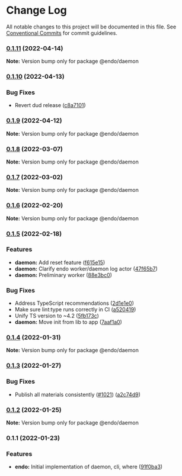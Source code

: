 # Change Log

All notable changes to this project will be documented in this file.
See [Conventional Commits](https://conventionalcommits.org) for commit guidelines.

### [0.1.11](https://github.com/endojs/endo/compare/@endo/daemon@0.1.10...@endo/daemon@0.1.11) (2022-04-14)

**Note:** Version bump only for package @endo/daemon





### [0.1.10](https://github.com/endojs/endo/compare/@endo/daemon@0.1.9...@endo/daemon@0.1.10) (2022-04-13)


### Bug Fixes

* Revert dud release ([c8a7101](https://github.com/endojs/endo/commit/c8a71017d8d7af10a97909c9da9c5c7e59aed939))



### [0.1.9](https://github.com/endojs/endo/compare/@endo/daemon@0.1.8...@endo/daemon@0.1.9) (2022-04-12)

**Note:** Version bump only for package @endo/daemon





### [0.1.8](https://github.com/endojs/endo/compare/@endo/daemon@0.1.7...@endo/daemon@0.1.8) (2022-03-07)

**Note:** Version bump only for package @endo/daemon





### [0.1.7](https://github.com/endojs/endo/compare/@endo/daemon@0.1.6...@endo/daemon@0.1.7) (2022-03-02)

**Note:** Version bump only for package @endo/daemon





### [0.1.6](https://github.com/endojs/endo/compare/@endo/daemon@0.1.5...@endo/daemon@0.1.6) (2022-02-20)

**Note:** Version bump only for package @endo/daemon





### [0.1.5](https://github.com/endojs/endo/compare/@endo/daemon@0.1.4...@endo/daemon@0.1.5) (2022-02-18)


### Features

* **daemon:** Add reset feature ([f615e15](https://github.com/endojs/endo/commit/f615e1511a06fb040d376c99b9fdebc11552b94e))
* **daemon:** Clarify endo worker/daemon log actor ([47f65b7](https://github.com/endojs/endo/commit/47f65b7cdce5e647f25951c119c6f06a9f9ecd73))
* **daemon:** Preliminary worker ([88e3bc0](https://github.com/endojs/endo/commit/88e3bc048637e089ca7078221cb5b7d1d42c4b64))


### Bug Fixes

* Address TypeScript recommendations ([2d1e1e0](https://github.com/endojs/endo/commit/2d1e1e0bdd385a514315be908c33b8f8eb157295))
* Make sure lint:type runs correctly in CI ([a520419](https://github.com/endojs/endo/commit/a52041931e72cb7b7e3e21dde39c099cc9f262b0))
* Unify TS version to ~4.2 ([5fb173c](https://github.com/endojs/endo/commit/5fb173c05c9427dca5adfe66298c004780e8b86c))
* **daemon:** Move init from lib to app ([7aaf1a0](https://github.com/endojs/endo/commit/7aaf1a07d2950b16f7202ecc1d281386ba812d67))



### [0.1.4](https://github.com/endojs/endo/compare/@endo/daemon@0.1.3...@endo/daemon@0.1.4) (2022-01-31)

**Note:** Version bump only for package @endo/daemon





### [0.1.3](https://github.com/endojs/endo/compare/@endo/daemon@0.1.2...@endo/daemon@0.1.3) (2022-01-27)


### Bug Fixes

* Publish all materials consistently ([#1021](https://github.com/endojs/endo/issues/1021)) ([a2c74d9](https://github.com/endojs/endo/commit/a2c74d9de68a325761d62e1b2187a117ef884571))



### [0.1.2](https://github.com/endojs/endo/compare/@endo/daemon@0.1.1...@endo/daemon@0.1.2) (2022-01-25)

**Note:** Version bump only for package @endo/daemon





### 0.1.1 (2022-01-23)


### Features

* **endo:** Initial implementation of daemon, cli, where ([91f0ba3](https://github.com/endojs/endo/commit/91f0ba33201ae00624c84fe8cc99e7928ac44fdf))
